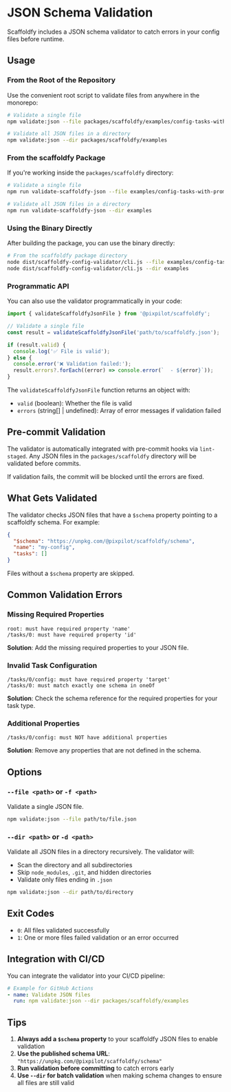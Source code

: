 # JSON Schema Validation

Scaffoldfy includes a JSON schema validator to catch errors in your config files before runtime.

## Usage

### From the Root of the Repository

Use the convenient root script to validate files from anywhere in the monorepo:

```bash
# Validate a single file
npm validate:json --file packages/scaffoldfy/examples/config-tasks-with-prompts.json

# Validate all JSON files in a directory
npm validate:json --dir packages/scaffoldfy/examples
```

### From the scaffoldfy Package

If you're working inside the `packages/scaffoldfy` directory:

```bash
# Validate a single file
npm run validate-scaffoldfy-json --file examples/config-tasks-with-prompts.json

# Validate all JSON files in a directory
npm run validate-scaffoldfy-json --dir examples
```

### Using the Binary Directly

After building the package, you can use the binary directly:

```bash
# From the scaffoldfy package directory
node dist/scaffoldfy-config-validator/cli.js --file examples/config-tasks-with-prompts.json
node dist/scaffoldfy-config-validator/cli.js --dir examples
```

### Programmatic API

You can also use the validator programmatically in your code:

```typescript
import { validateScaffoldfyJsonFile } from '@pixpilot/scaffoldfy';

// Validate a single file
const result = validateScaffoldfyJsonFile('path/to/scaffoldfy.json');

if (result.valid) {
  console.log('✅ File is valid');
} else {
  console.error('❌ Validation failed:');
  result.errors?.forEach((error) => console.error(`  - ${error}`));
}
```

The `validateScaffoldfyJsonFile` function returns an object with:

- `valid` (boolean): Whether the file is valid
- `errors` (string[] | undefined): Array of error messages if validation failed

## Pre-commit Validation

The validator is automatically integrated with pre-commit hooks via `lint-staged`. Any JSON files in the `packages/scaffoldfy` directory will be validated before commits.

If validation fails, the commit will be blocked until the errors are fixed.

## What Gets Validated

The validator checks JSON files that have a `$schema` property pointing to a scaffoldfy schema. For example:

```json
{
  "$schema": "https://unpkg.com/@pixpilot/scaffoldfy/schema",
  "name": "my-config",
  "tasks": []
}
```

Files without a `$schema` property are skipped.

## Common Validation Errors

### Missing Required Properties

```
root: must have required property 'name'
/tasks/0: must have required property 'id'
```

**Solution**: Add the missing required properties to your JSON file.

### Invalid Task Configuration

```
/tasks/0/config: must have required property 'target'
/tasks/0: must match exactly one schema in oneOf
```

**Solution**: Check the schema reference for the required properties for your task type.

### Additional Properties

```
/tasks/0/config: must NOT have additional properties
```

**Solution**: Remove any properties that are not defined in the schema.

## Options

### `--file <path>` or `-f <path>`

Validate a single JSON file.

```bash
npm validate:json --file path/to/file.json
```

### `--dir <path>` or `-d <path>`

Validate all JSON files in a directory recursively. The validator will:

- Scan the directory and all subdirectories
- Skip `node_modules`, `.git`, and hidden directories
- Validate only files ending in `.json`

```bash
npm validate:json --dir path/to/directory
```

## Exit Codes

- `0`: All files validated successfully
- `1`: One or more files failed validation or an error occurred

## Integration with CI/CD

You can integrate the validator into your CI/CD pipeline:

```yaml
# Example for GitHub Actions
- name: Validate JSON files
  run: npm validate:json --dir packages/scaffoldfy/examples
```

## Tips

1. **Always add a `$schema` property** to your scaffoldfy JSON files to enable validation
2. **Use the published schema URL**: `"https://unpkg.com/@pixpilot/scaffoldfy/schema"`
3. **Run validation before committing** to catch errors early
4. **Use `--dir` for batch validation** when making schema changes to ensure all files are still valid
